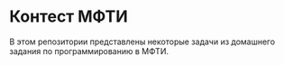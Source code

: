 # Контест МФТИ
В этом репозитории представлены некоторые задачи из домашнего задания по программированию в МФТИ.
